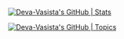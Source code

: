[![Deva-Vasista's GitHub | Stats](https://stats.quine.sh/Deva-Vasista/github?theme=dark)](https://quine.sh?utm_source=widgets&utm_campaign=Deva-Vasista)

[![Deva-Vasista's GitHub | Topics](https://stats.quine.sh/Deva-Vasista/topics-over-time?theme=dark)](https://quine.sh?utm_source=widgets&utm_campaign=Deva-Vasista)
